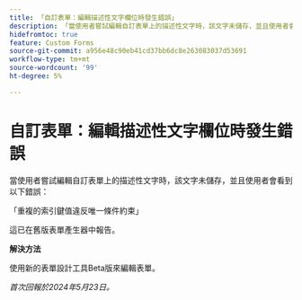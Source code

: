```yaml
---
title: 「自訂表單：編輯描述性文字欄位時發生錯誤」
description: 「當使用者嘗試編輯自訂表單上的描述性文字時，該文字未儲存，並且使用者會看到一個錯誤。 此問題有解決方法。」
hidefromtoc: true
feature: Custom Forms
source-git-commit: a956e48c90eb41cd37bb6dc8e263083037d53691
workflow-type: tm+mt
source-wordcount: '99'
ht-degree: 5%

---
```



# 自訂表單：編輯描述性文字欄位時發生錯誤

當使用者嘗試編輯自訂表單上的描述性文字時，該文字未儲存，並且使用者會看到以下錯誤：

「重複的索引鍵值違反唯一條件約束」

這已在舊版表單產生器中報告。

**解決方法**

使用新的表單設計工具Beta版來編輯表單。

_首次回報於2024年5月23日。_
